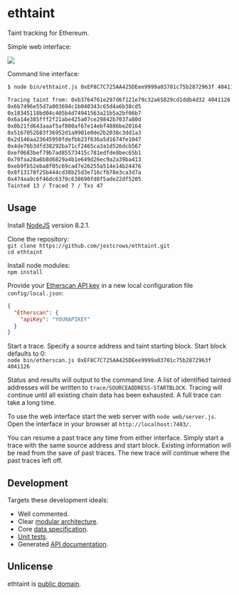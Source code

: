 # ethtaint

Taint tracking for Ethereum.

Simple web interface:

![](https://raw.githubusercontent.com/wiki/jestcrows/ethtaint/image/WebInterface2.png)

Command line interface:

```bash
$ node bin/ethtaint.js 0xEF8C7C725AA425DEee9999a03701c75b2872963f 4041126

Tracing taint from: 0xb3764761e297d6f121e79c32a65829cd1ddb4d32 4041126
0x6b7496e55d7a003694c1b040343c65d4a6b38cd5
0x18345118bd04c405b4d74941563a21b5a2bf06b7
0x6a14e385fff2f21abe425a07ce29842b7037a80d
0x0b21fd643aaaf5af800af67e14ebf4886be20164
0x5167052b83f36952d1a9901e0de2b2038c3dd1a3
0x2d146aa23645950fdefbb23f636a5d1674fe1047
0x4de76b3dfd38292ba71cf2465ca3a1d526dcb567
0xef0683bef79b7ad85573415c781edfde8bec65b1
0x70faa28a6b8d6829a4b1e649d26ec9a2a39ba413
0xeb9fb52eba8f05c69cad7e26255a514e14b24476
0x8f13178f25b444cd38b25d3e716cfb78e3ca3d7a
0x474aa9c6f46dc6379c638690fd8f5ade22df5205
Tainted 13 / Traced 7 / Txs 47
```

## Usage

Install [NodeJS](https://nodejs.org/en/) version 8.2.1.  

Clone the repository:  
`git clone https://github.com/jestcrows/ethtaint.git`  
`cd ethtaint`  

Install node modules:  
`npm install`  

Provide your [Etherscan API key](https://etherscan.io/apis) in a new local configuration file `config/local.json`:  
```json
{
  "Etherscan": {
    "apiKey": "YOURAPIKEY"
  }
}
```

Start a trace. Specify a source address and taint starting block. Start block defaults to 0:  
`node bin/etherscan.js 0xEF8C7C725AA425DEee9999a03701c75b2872963f 4041126`

Status and results will output to the command line. A list of identified tainted addresses will be written to `trace/SOURCEADDRESS-STARTBLOCK`. Tracing will continue until all existing chain data has been exhausted. A full trace can take a long time.

To use the web interface start the web server with `node web/server.js`. Open the interface in your browser at `http://localhost:7403/`.

You can resume a past trace any time from either interface. Simply start a trace with the same source address and start block. Existing information will be read from the save of past traces. The new trace will continue where the past traces left off.

## Development

Targets these development ideals:

* Well commented.
* Clear [modular architecture](https://github.com/jestcrows/ethtaint/wiki/Architecture).
* Core [data specification](https://github.com/jestcrows/ethtaint/wiki/Data-Specification).
* [Unit tests](https://github.com/jestcrows/ethtaint/tree/master/test).
* Generated [API documentation](https://jestcrows.github.io/ethtaint/).

## Unlicense

ethtaint is [public domain](https://choosealicense.com/licenses/unlicense/).